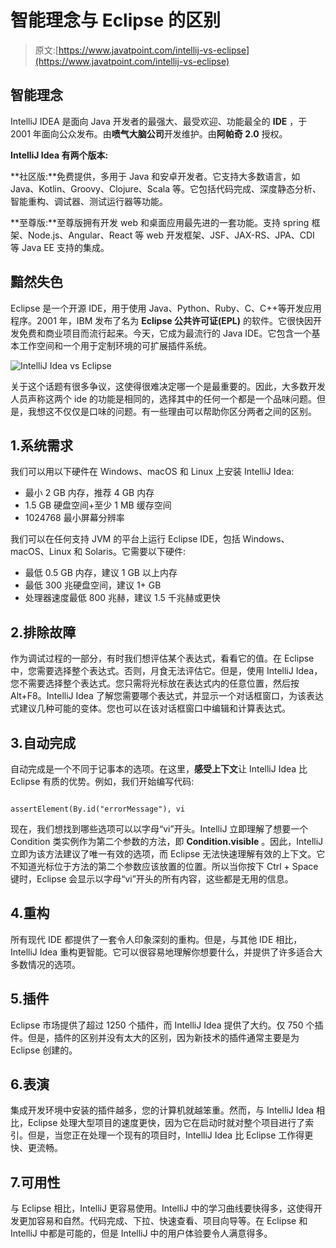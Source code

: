 # 智能理念与 Eclipse 的区别

> 原文:[https://www.javatpoint.com/intellij-vs-eclipse](https://www.javatpoint.com/intellij-vs-eclipse)

## 智能理念

IntelliJ IDEA 是面向 Java 开发者的最强大、最受欢迎、功能最全的 **IDE** ，于 2001 年面向公众发布。由**喷气大脑公司**开发维护。由**阿帕奇 2.0** 授权。

**IntelliJ Idea 有两个版本:**

**社区版:**免费提供，多用于 Java 和安卓开发者。它支持大多数语言，如 Java、Kotlin、Groovy、Clojure、Scala 等。它包括代码完成、深度静态分析、智能重构、调试器、测试运行器等功能。

**至尊版:**至尊版拥有开发 web 和桌面应用最先进的一套功能。支持 spring 框架、Node.js、Angular、React 等 web 开发框架、JSF、JAX-RS、JPA、CDI 等 Java EE 支持的集成。

## 黯然失色

Eclipse 是一个开源 IDE，用于使用 Java、Python、Ruby、C、C++等开发应用程序。2001 年，IBM 发布了名为 **Eclipse 公共许可证(EPL)** 的软件。它很快因开发免费和商业项目而流行起来。今天，它成为最流行的 Java IDE。它包含一个基本工作空间和一个用于定制环境的可扩展插件系统。

![IntelliJ Idea vs Eclipse](../Images/e81747831347db0cca4549113c9fffb9.png)

关于这个话题有很多争议，这使得很难决定哪一个是最重要的。因此，大多数开发人员声称这两个 ide 的功能是相同的，选择其中的任何一个都是一个品味问题。但是，我想这不仅仅是口味的问题。有一些理由可以帮助你区分两者之间的区别。

## 1.系统需求

我们可以用以下硬件在 Windows、macOS 和 Linux 上安装 IntelliJ Idea:

*   最小 2 GB 内存，推荐 4 GB 内存
*   1.5 GB 硬盘空间+至少 1 MB 缓存空间
*   1024768 最小屏幕分辨率

我们可以在任何支持 JVM 的平台上运行 Eclipse IDE，包括 Windows、macOS、Linux 和 Solaris。它需要以下硬件:

*   最低 0.5 GB 内存，建议 1 GB 以上内存
*   最低 300 兆硬盘空间，建议 1+ GB
*   处理器速度最低 800 兆赫，建议 1.5 千兆赫或更快

## 2.排除故障

作为调试过程的一部分，有时我们想评估某个表达式，看看它的值。在 Eclipse 中，您需要选择整个表达式。否则，月食无法评估它。但是，使用 IntelliJ Idea，您不需要选择整个表达式。您只需将光标放在表达式内的任意位置，然后按 Alt+F8。IntelliJ Idea 了解您需要哪个表达式，并显示一个对话框窗口，为该表达式建议几种可能的变体。您也可以在该对话框窗口中编辑和计算表达式。

## 3.自动完成

自动完成是一个不同于记事本的选项。在这里，**感受上下文**让 IntelliJ Idea 比 Eclipse 有质的优势。例如，我们开始编写代码:

```

assertElement(By.id("errorMessage"), vi

```

现在，我们想找到哪些选项可以以字母“vi”开头。IntelliJ 立即理解了想要一个 Condition 类实例作为第二个参数的方法，即 **Condition.visible** 。因此，IntelliJ 立即为该方法建议了唯一有效的选项，而 Eclipse 无法快速理解有效的上下文。它不知道光标位于方法的第二个参数应该放置的位置。所以当你按下 Ctrl + Space 键时，Eclipse 会显示以字母“vi”开头的所有内容，这些都是无用的信息。

## 4.重构

所有现代 IDE 都提供了一套令人印象深刻的重构。但是，与其他 IDE 相比，IntelliJ Idea 重构更智能。它可以很容易地理解你想要什么，并提供了许多适合大多数情况的选项。

## 5.插件

Eclipse 市场提供了超过 1250 个插件，而 IntelliJ Idea 提供了大约。仅 750 个插件。但是，插件的区别并没有太大的区别，因为新技术的插件通常主要是为 Eclipse 创建的。

## 6.表演

集成开发环境中安装的插件越多，您的计算机就越笨重。然而，与 IntelliJ Idea 相比，Eclipse 处理大型项目的速度更快，因为它在启动时就对整个项目进行了索引。但是，当您正在处理一个现有的项目时，IntelliJ Idea 比 Eclipse 工作得更快、更流畅。

## 7.可用性

与 Eclipse 相比，IntelliJ 更容易使用。IntelliJ 中的学习曲线要快得多，这使得开发更加容易和自然。代码完成、下拉、快速查看、项目向导等。在 Eclipse 和 IntelliJ 中都是可能的，但是 IntelliJ 中的用户体验要令人满意得多。